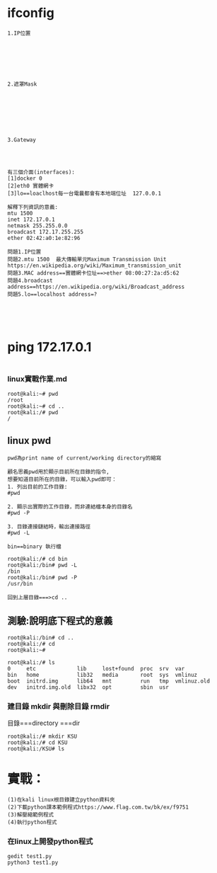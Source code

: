 # ifconfig
```
1.IP位置







```

```
2.遮罩Mask








```
```
3.Gateway




```
```
有三個介面(interfaces):
[1]docker 0
[2]eth0 實體網卡
[3]lo==loaclhost每一台電曩都會有本地端位址  127.0.0.1
```
```
解釋下列資訊的意義:
mtu 1500
inet 172.17.0.1  
netmask 255.255.0.0  
broadcast 172.17.255.255
ether 02:42:a0:1e:82:96
```







``` 
問題1.IP位置
問題2.mtu 1500  最大傳輸單元Maximum Transmission Unit  https://en.wikipedia.org/wiki/Maximum_transmission_unit
問題3.MAC address==實體網卡位址==>ether 08:00:27:2a:d5:62
問題4.broadcast address==https://en.wikipedia.org/wiki/Broadcast_address
問題5.lo==localhost address=?





```
# ping 172.17.0.1
```
```
### linux實戰作業.md
```
root@kali:~# pwd
/root
root@kali:~# cd ..
root@kali:/# pwd
/
```

## linux pwd
```https://hungwei0331.pixnet.net/blog/post/352643434-linux---pwd%E6%8C%87%E4%BB%A4
pwd為print name of current/working directory的縮寫

顧名思義pwd用於顯示目前所在目錄的指令,
想要知道目前所在的目錄，可以輸入pwd即可：
1. 列出目前的工作目錄:
#pwd

2. 顯示出實際的工作目錄，而非連結檔本身的目錄名
#pwd -P

3. 目錄連接鏈結時，輸出連接路徑
#pwd -L

bin==binary 執行檔

root@kali:/# cd bin
root@kali:/bin# pwd -L
/bin
root@kali:/bin# pwd -P
/usr/bin

回到上層目錄===>cd ..
```
## 測驗:說明底下程式的意義
```
root@kali:/bin# cd ..
root@kali:/# cd
root@kali:~#
```
```
root@kali:/# ls
0     etc             lib     lost+found  proc  srv  var
bin   home            lib32   media       root  sys  vmlinuz
boot  initrd.img      lib64   mnt         run   tmp  vmlinuz.old
dev   initrd.img.old  libx32  opt         sbin  usr
```

### 建目錄 mkdir 與刪除目錄 rmdir
目錄===directory ===dir
```
root@kali:/# mkdir KSU
root@kali:/# cd KSU
root@kali:/KSU# ls
```
# 實戰：
```
(1)在kali linux根目錄建立python資料夾
(2)下載python課本範例程式https://www.flag.com.tw/bk/ex/f9751
(3)解壓縮範例程式
(4)執行python程式
```
### 在linux上開發python程式
```
gedit test1.py
python3 test1.py
```
